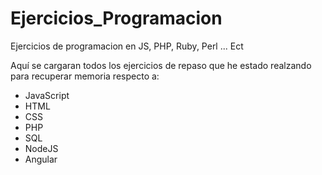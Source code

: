 # Ejercicios_Programacion
Ejercicios de programacion en JS, PHP, Ruby, Perl ... Ect

Aquí se cargaran todos los ejercicios de repaso que he estado realzando para recuperar memoria respecto a:
- JavaScript
- HTML
- CSS
- PHP
- SQL
- NodeJS
- Angular
